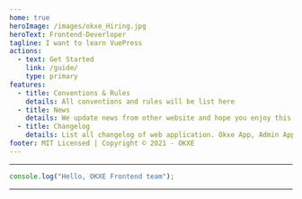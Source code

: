 ```yaml
---
home: true
heroImage: /images/okxe_Hiring.jpg
heroText: Frontend-Deverloper
tagline: I want to learn VuePress
actions:
  - text: Get Started
    link: /guide/
    type: primary
features:
  - title: Conventions & Rules
    details: All conventions and rules will be list here
  - title: News
    details: We update news from other website and hope you enjoy this hackernews
  - title: Changelog
    details: List all changelog of web application. Okxe App, Admin App and blog Website
footer: MIT Licensed | Copyright © 2021 - OKXE
---
```


---

```js
console.log("Hello, OKXE Frontend team");
```

---
